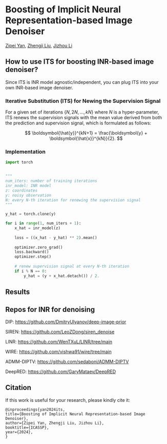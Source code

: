 # Boosting of Implicit Neural Representation-based Image Denoiser

[Zipei Yan](https://yanzipei.github.io/), [Zhengji Liu](https://scholar.google.com/citations?user=9VWj-fUAAAAJ), [Jizhou Li](http://jizhou.li/)


## How to use ITS for boosting INR-based image denoiser?

Since ITS is INR model agnostic/independent, you can plug ITS into your own INR-based image denoiser.

### Iterative Substitution (ITS) for Newing the Supervision Signal

For a given set of iterations $`\{N, 2N, ..., kN\}`$ where $N$ is a hyper-parameter, ITS renews the supervision signals with the mean value derived from both the prediction and supervision signal, which is formulated as follows:

$$
\boldsymbol{\hat{y}}^{kN+1} = \frac{\boldsymbol{y} + \boldsymbol{\hat{x}}^{kN}}{2}.
$$


### Implementation
```python
import torch


"""
num_iters: number of training iterations
inr_model: INR model
z: coordinates
y: noisy observation
N: every N-th iteration for renewing the supervision signal
"""

y_hat = torch.clone(y)

for i in range(1, num_iters + 1):
    x_hat = inr_model(z)
    
    loss = ((x_hat - y_hat) ** 2).mean()
    
    optimizer.zero_grad()
    loss.backward()
    optimizer.step()
    
    # renew supervision signal at every N-th iteration
    if i % N == 0: 
        y_hat = (y + x_hat.detach()) / 2.
```

## Results



## Repos for INR for denoising

DIP: https://github.com/DmitryUlyanov/deep-image-prior

SIREN: https://github.com/LeoZDong/siren_denoise

LINR: https://github.com/WenTXuL/LINR/tree/main

WIRE: https://github.com/vishwa91/wire/tree/main

ADMM-DIPTV: https://github.com/sedaboni/ADMM-DIPTV

DeepRED: https://github.com/GaryMataev/DeepRED



## Citation
If this work is useful for your research, please kindly cite it:
```
@inproceedings{yan2024its,
title={Boosting of Implicit Neural Representation-based Image Denoiser},
author={Zipei Yan, Zhengji Liu, Jizhou Li},
booktitle={ICASSP},
year={2024},
}
```

